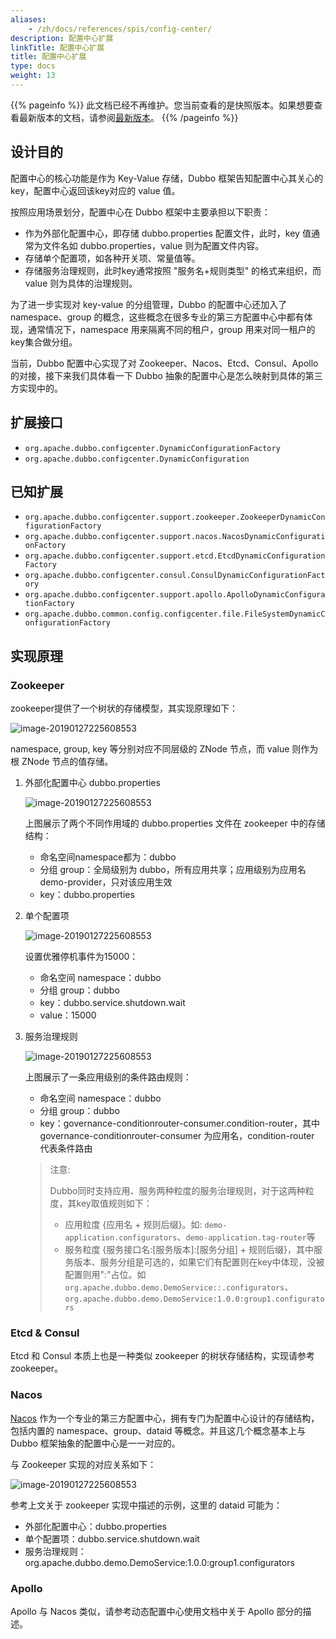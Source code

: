```yaml
---
aliases:
    - /zh/docs/references/spis/config-center/
description: 配置中心扩展
linkTitle: 配置中心扩展
title: 配置中心扩展
type: docs
weight: 13
---
```




{{% pageinfo %}} 此文档已经不再维护。您当前查看的是快照版本。如果想要查看最新版本的文档，请参阅[最新版本](/zh-cn/docs3-v2/java-sdk/reference-manual/spi/description/config-center/)。
{{% /pageinfo %}}

## 设计目的

配置中心的核心功能是作为 Key-Value 存储，Dubbo 框架告知配置中心其关心的 key，配置中心返回该key对应的 value 值。

按照应用场景划分，配置中心在 Dubbo 框架中主要承担以下职责：

- 作为外部化配置中心，即存储 dubbo.properties 配置文件，此时，key 值通常为文件名如 dubbo.properties，value 则为配置文件内容。
- 存储单个配置项，如各种开关项、常量值等。
- 存储服务治理规则，此时key通常按照 "服务名+规则类型" 的格式来组织，而 value 则为具体的治理规则。

为了进一步实现对 key-value 的分组管理，Dubbo 的配置中心还加入了 namespace、group 的概念，这些概念在很多专业的第三方配置中心中都有体现，通常情况下，namespace 用来隔离不同的租户，group 用来对同一租户的key集合做分组。

当前，Dubbo 配置中心实现了对 Zookeeper、Nacos、Etcd、Consul、Apollo 的对接，接下来我们具体看一下 Dubbo 抽象的配置中心是怎么映射到具体的第三方实现中的。

## 扩展接口

* `org.apache.dubbo.configcenter.DynamicConfigurationFactory`
* `org.apache.dubbo.configcenter.DynamicConfiguration`

## 已知扩展

* `org.apache.dubbo.configcenter.support.zookeeper.ZookeeperDynamicConfigurationFactory`
* `org.apache.dubbo.configcenter.support.nacos.NacosDynamicConfigurationFactory`
* `org.apache.dubbo.configcenter.support.etcd.EtcdDynamicConfigurationFactory`
* `org.apache.dubbo.configcenter.consul.ConsulDynamicConfigurationFactory`
* `org.apache.dubbo.configcenter.support.apollo.ApolloDynamicConfigurationFactory`
* `org.apache.dubbo.common.config.configcenter.file.FileSystemDynamicConfigurationFactory`

## 实现原理

### Zookeeper

zookeeper提供了一个树状的存储模型，其实现原理如下：

![image-20190127225608553](/imgs/dev/configcenter_zk_model.jpg)

namespace, group, key 等分别对应不同层级的 ZNode 节点，而 value 则作为根 ZNode 节点的值存储。

1. 外部化配置中心 dubbo.properties

   ![image-20190127225608553](/imgs/dev/configcenter_zk_properties.jpg)
   
   上图展示了两个不同作用域的 dubbo.properties 文件在 zookeeper 中的存储结构：
   - 命名空间namespace都为：dubbo
   - 分组 group：全局级别为 dubbo，所有应用共享；应用级别为应用名 demo-provider，只对该应用生效
   - key：dubbo.properties
   
2. 单个配置项

   ![image-20190127225608553](/imgs/dev/configcenter_zk_singleitem.jpg)
   
   设置优雅停机事件为15000：
   - 命名空间 namespace：dubbo
   - 分组 group：dubbo
   - key：dubbo.service.shutdown.wait
   - value：15000
     
3. 服务治理规则

    ![image-20190127225608553](/imgs/dev/configcenter_zk_rule.jpg)
    
    上图展示了一条应用级别的条件路由规则：
    
    - 命名空间 namespace：dubbo
    - 分组 group：dubbo
    - key：governance-conditionrouter-consumer.condition-router，其中 governance-conditionrouter-consumer 为应用名，condition-router 代表条件路由
    
    
    > 注意:
    >
    > Dubbo同时支持应用、服务两种粒度的服务治理规则，对于这两种粒度，其key取值规则如下：
    > * 应用粒度 {应用名 + 规则后缀}。如: `demo-application.configurators`、`demo-application.tag-router`等
    > * 服务粒度 {服务接口名:[服务版本]:[服务分组] + 规则后缀}，其中服务版本、服务分组是可选的，如果它们有配置则在key中体现，没被配置则用":"占位。如
    > `org.apache.dubbo.demo.DemoService::.configurators`、`org.apache.dubbo.demo.DemoService:1.0.0:group1.configurators`

### Etcd & Consul

Etcd 和 Consul 本质上也是一种类似 zookeeper 的树状存储结构，实现请参考 zookeeper。

### Nacos

[Nacos](https://nacos.io/) 作为一个专业的第三方配置中心，拥有专门为配置中心设计的存储结构，包括内置的 namespace、group、dataid 等概念。并且这几个概念基本上与 Dubbo 框架抽象的配置中心是一一对应的。

与 Zookeeper 实现的对应关系如下：

![image-20190127225608553](/imgs/dev/configcenter_nacos_model.jpg)

参考上文关于 zookeeper 实现中描述的示例，这里的 dataid 可能为：
* 外部化配置中心：dubbo.properties
* 单个配置项：dubbo.service.shutdown.wait
* 服务治理规则：org.apache.dubbo.demo.DemoService:1.0.0:group1.configurators

### Apollo

Apollo 与 Nacos 类似，请参考动态配置中心使用文档中关于 Apollo 部分的描述。